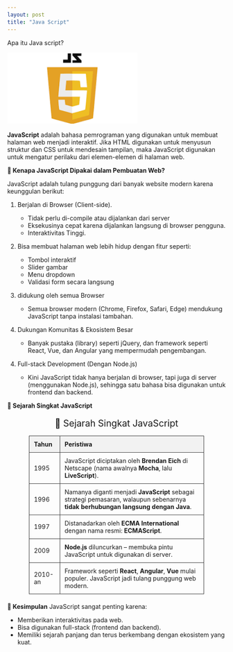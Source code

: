 ```yaml
---
layout: post
title: "Java Script"
---
```


Apa itu Java script?

<img src="/assets/images/gambar_javascript.png" width="300px">

<b>JavaScript</b> adalah bahasa pemrograman yang digunakan untuk membuat halaman web menjadi interaktif. Jika HTML digunakan untuk menyusun struktur dan CSS untuk mendesain tampilan, maka JavaScript digunakan untuk mengatur perilaku dari elemen-elemen di halaman web.

<b>🔹 Kenapa JavaScript Dipakai dalam Pembuatan Web?</b>

JavaScript adalah tulang punggung dari banyak website modern karena keunggulan berikut:

<ol type='1'>
<li>Berjalan di Browser (Client-side).</li>
  <ul type='dics'>
  <li>Tidak perlu di-compile atau dijalankan dari server</li>
  <li>Eksekusinya cepat karena dijalankan langsung di browser pengguna.</li>
<li>Interaktivitas Tinggi.</li>
</ul></ol>


<ol type='1' start='2'>
<li>Bisa membuat halaman web lebih hidup dengan fitur seperti:</li>
<ul type='dics'>
  <li>Tombol interaktif</li>
  <li>Slider gambar</li>
  <li>Menu dropdown</li>
  <li>Validasi form secara langsung</li>
</ul>
</ol>


<ol type='1' start='3'>
<li>didukung oleh semua Browser</li>
<ul type='dics'>
  <li>Semua browser modern (Chrome, Firefox, Safari, Edge) mendukung JavaScript tanpa instalasi tambahan.</li>
</ul></ol>

<ol type='1' start='4'>
<li>Dukungan Komunitas & Ekosistem Besar</li>
<ul type='dics'>
  <li>Banyak pustaka (library) seperti jQuery, dan framework seperti React, Vue, dan Angular yang mempermudah pengembangan.</li>
</ul></ol>

<ol type='1' start='4'>
<li>Full-stack Development (Dengan Node.js)</li>
<ul type='dics'>
  <li>Kini JavaScript tidak hanya berjalan di browser, tapi juga di server (menggunakan Node.js), sehingga satu bahasa bisa digunakan untuk frontend dan backend.
</li>
</ul></ol>



<b>🔹 Sejarah Singkat JavaScript</b>
<style>
        table {
            width: 80%;
            margin: 20px auto;
            border-collapse: collapse;
        }
        th, td {
            border: 1px solid #333;
            padding: 10px;
            text-align: left;
        }
        th {
            background-color: #f2f2f2;
        }
        caption {
            font-size: 1.5em;
            margin-bottom: 10px;
        }
    </style>
<body>
    <table>
        <caption>📜 Sejarah Singkat JavaScript</caption>
        <thead>
            <tr>
                <th>Tahun</th>
                <th>Peristiwa</th>
            </tr>
        </thead>
        <tbody>
            <tr>
                <td>1995</td>
                <td>JavaScript diciptakan oleh <strong>Brendan Eich</strong> di Netscape (nama awalnya <strong>Mocha</strong>, lalu <strong>LiveScript</strong>).</td>
            </tr>
            <tr>
                <td>1996</td>
                <td>Namanya diganti menjadi <strong>JavaScript</strong> sebagai strategi pemasaran, walaupun sebenarnya <strong>tidak berhubungan langsung dengan Java</strong>.</td>
            </tr>
            <tr>
                <td>1997</td>
                <td>Distanadarkan oleh <strong>ECMA International</strong> dengan nama resmi: <strong>ECMAScript</strong>.</td>
            </tr>
            <tr>
                <td>2009</td>
                <td><strong>Node.js</strong> diluncurkan – membuka pintu JavaScript untuk digunakan di server.</td>
            </tr>
            <tr>
                <td>2010-an</td>
                <td>Framework seperti <strong>React</strong>, <strong>Angular</strong>, <strong>Vue</strong> mulai populer. JavaScript jadi tulang punggung web modern.</td>
            </tr>
        </tbody>
    </table>


<b>📌 Kesimpulan</b>
JavaScript sangat penting karena:
<ul type='dics'>
  <li>Memberikan interaktivitas pada web.
</li>
<li>Bisa digunakan full-stack (frontend dan backend).
</li>
<li>Memiliki sejarah panjang dan terus berkembang dengan ekosistem yang kuat.

</li>
</ul>




